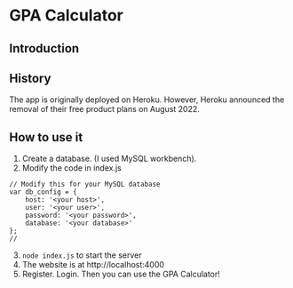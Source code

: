 # GPA Calculator
## Introduction

## History
The app is originally deployed on Heroku. However, Heroku announced the removal of their free product plans on August 2022.


## How to use it
1. Create a database. (I used MySQL workbench).
2. Modify the code in index.js
```
// Modify this for your MySQL database
var db_config = {
    host: '<your host>',
    user: '<your user>',
    password: '<your password>',
    database: '<your database>'
};
//
```


3. `node index.js` to start the server
4. The website is at http://localhost:4000
5. Register. Login. Then you can use the GPA Calculator!